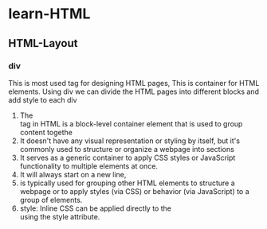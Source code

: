 # learn-HTML
## HTML-Layout
### div
This is most used tag for designing HTML pages, This is
container for HTML elements. Using div we can divide the
HTML pages into different blocks and add style to each div
1. The <div> tag in HTML is a block-level container element that is used to group content togethe
2.  It doesn't have any visual representation or styling by itself, but it's commonly used to structure or organize a webpage into sections
3.  It serves as a generic container to apply CSS styles or JavaScript functionality to multiple elements at once.
4. It will always start on a new line,
5. <div> is typically used for grouping other HTML elements to structure a webpage or to apply styles (via CSS) or behavior (via JavaScript) to a group of elements.
6. style: Inline CSS can be applied directly to the <div> using the style attribute.
